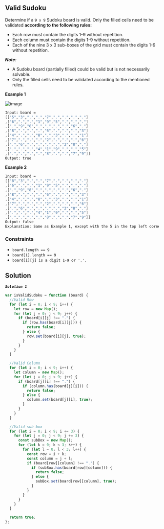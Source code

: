 ## Valid Sudoku

Determine if a `9 x 9` Sudoku board is valid. Only the filled cells need to be validated **according to the following rules:**

- Each row must contain the digits 1-9 without repetition.
- Each column must contain the digits 1-9 without repetition.
- Each of the nine 3 x 3 sub-boxes of the grid must contain the digits 1-9 without repetition.

**_Note:_**

- A Sudoku board (partially filled) could be valid but is not necessarily solvable.
- Only the filled cells need to be validated according to the mentioned rules.

**Example 1**

![image](https://github.com/surshreya/leetcode/assets/118065908/cff7d616-5774-44b4-86c4-e0cb255fdef4)


```bash
Input: board =
[["5","3",".",".","7",".",".",".","."]
,["6",".",".","1","9","5",".",".","."]
,[".","9","8",".",".",".",".","6","."]
,["8",".",".",".","6",".",".",".","3"]
,["4",".",".","8",".","3",".",".","1"]
,["7",".",".",".","2",".",".",".","6"]
,[".","6",".",".",".",".","2","8","."]
,[".",".",".","4","1","9",".",".","5"]
,[".",".",".",".","8",".",".","7","9"]]
Output: true
```

**Example 2**

```bash
Input: board =
[["8","3",".",".","7",".",".",".","."]
,["6",".",".","1","9","5",".",".","."]
,[".","9","8",".",".",".",".","6","."]
,["8",".",".",".","6",".",".",".","3"]
,["4",".",".","8",".","3",".",".","1"]
,["7",".",".",".","2",".",".",".","6"]
,[".","6",".",".",".",".","2","8","."]
,[".",".",".","4","1","9",".",".","5"]
,[".",".",".",".","8",".",".","7","9"]]
Output: false
Explanation: Same as Example 1, except with the 5 in the top left corner being modified to 8. Since there are two 8's in the top left 3x3 sub-box, it is invalid.
```

### Constraints

- `board.length == 9`
- `board[i].length == 9`
- `board[i][j] is a digit 1-9 or '.'.`

## Solution

**_`Solution 1`_**

```javascript
var isValidSudoku = function (board) {
  //Valid Row
  for (let i = 0; i < 9; i++) {
    let row = new Map();
    for (let j = 0; j < 9; j++) {
      if (board[i][j] !== ".") {
        if (row.has(board[i][j])) {
          return false;
        } else {
          row.set(board[i][j], true);
        }
      }
    }
  }

  //Valid Column
  for (let i = 0; i < 9; i++) {
    let column = new Map();
    for (let j = 0; j < 9; j++) {
      if (board[j][i] !== ".") {
        if (column.has(board[j][i])) {
          return false;
        } else {
          column.set(board[j][i], true);
        }
      }
    }
  }

  //Valid sub box
  for (let i = 0; i < 9; i += 3) {
    for (let j = 0; j < 9; j += 3) {
      const subBox = new Map();
      for (let k = 0; k < 3; k++) {
        for (let l = 0; l < 3; l++) {
          const row = i + k;
          const column = j + l;
          if (board[row][column] !== ".") {
            if (subBox.has(board[row][column])) {
              return false;
            } else {
              subBox.set(board[row][column], true);
            }
          }
        }
      }
    }
  }

  return true;
};
```
